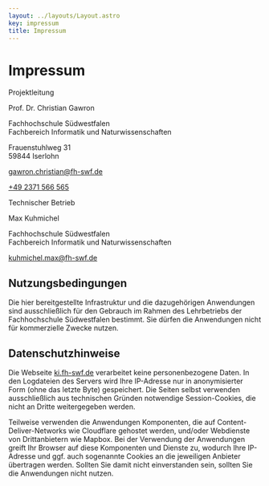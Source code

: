 ```yaml
---
layout: ../layouts/Layout.astro
key: impressum
title: Impressum
---
```


# Impressum
Projektleitung
<div class="contact">
    <p>Prof. Dr. Christian Gawron</p>
    <p>Fachhochschule Südwestfalen<br>
      Fachbereich Informatik und Naturwissenschaften
    </p>
    <p class="address">
      <span id="address">Frauenstuhlweg 31<br> 59844 Iserlohn</span>
    </p>
    <p class="email"><a href="mailto:gawron.christian@fh-swf.de">gawron.christian@fh-swf.de</a></p>
    <p class="phone"><a href="tel:+492371566565">+49 2371 566 565</a></p>
</div>
Technischer Betrieb 
<div class="contact">
    <p>Max Kuhmichel</p>
    <p>Fachhochschule Südwestfalen<br>
      Fachbereich Informatik und Naturwissenschaften
    </p>
    <p class="email"><a href="mailto:kuhmichel.max@fh-swf.de">kuhmichel.max@fh-swf.de</a></p>
</div>

## Nutzungsbedingungen

Die hier bereitgestellte Infrastruktur und die dazugehörigen Anwendungen sind ausschließlich für den Gebrauch im Rahmen des Lehrbetriebs der Fachhochschule Südwestfalen bestimmt. Sie dürfen die Anwendungen nicht für kommerzielle Zwecke nutzen.

## Datenschutzhinweise

Die Webseite [ki.fh-swf.de](https://www.ki.fh-swf.de) verarbeitet keine personenbezogene Daten. In den Logdateien des Servers wird Ihre IP-Adresse nur in anonymisierter Form (ohne das letzte Byte) gespeichert. Die Seiten selbst verwenden ausschließlich aus technischen Gründen notwendige Session-Cookies, die nicht an Dritte weitergegeben werden.

Teilweise verwenden die Anwendungen Komponenten, die auf Content-Deliver-Networks wie Cloudflare gehostet werden, und/oder Webdienste von Drittanbietern wie Mapbox. Bei der Verwendung der Anwendungen greift Ihr Browser auf diese Komponenten und Dienste zu, wodurch Ihre IP-Adresse und ggf. auch sogenannte Cookies an die jeweiligen Anbieter übertragen werden. Sollten Sie damit nicht einverstanden sein, sollten Sie die Anwendungen nicht nutzen.
